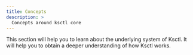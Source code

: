 ```yaml
---
title: Concepts
description: >
  Concepts around ksctl core
---
```


This section will help you to learn about the underlying system of Ksctl. It will help you to obtain a deeper understanding of how Ksctl works.